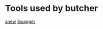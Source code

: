 # Tools used by butcher
[anew](https://github.com/swagger-api/swagger-ui)
[Swagger](https://github.com/swagger-api/swagger-ui)
